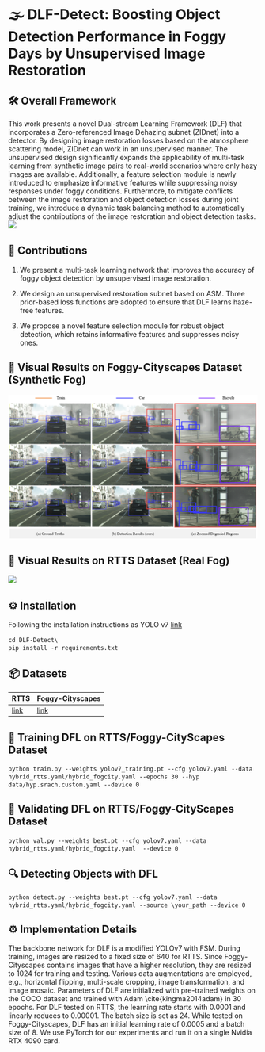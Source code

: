 # 🌫️ DLF-Detect: Boosting  Object Detection Performance in Foggy Days by Unsupervised Image Restoration
## 🛠️ Overall Framework
This work presents a novel Dual-stream Learning Framework (DLF) that incorporates a Zero-referenced Image Dehazing subnet (ZIDnet) into a detector. By designing image restoration losses based on the atmosphere scattering model, ZIDnet can work in an unsupervised manner. The unsupervised design significantly expands the applicability of multi-task learning from synthetic image pairs to real-world scenarios where only hazy images are available. Additionally, a feature selection module is newly introduced to emphasize informative features while suppressing noisy responses under foggy conditions. Furthermore, to mitigate conflicts between the image restoration and object detection losses during joint training, we introduce a dynamic task balancing method to automatically adjust the contributions of the image restoration and object detection tasks.
![](https://raw.githubusercontent.com/Newj596/DLF-Detect/main/ovf2.png)
## 🧠 Contributions
1) We present a multi-task learning network that improves the accuracy of foggy object detection by unsupervised image restoration.

2) We design an unsupervised restoration subnet based on ASM. Three prior-based loss functions are adopted to ensure that DLF learns haze-free features.

3) We propose a novel feature selection module for robust object detection, which retains informative features and suppresses noisy ones.

## 🌁 Visual Results on Foggy-Cityscapes Dataset (Synthetic Fog)
![](https://raw.githubusercontent.com/Newj596/DLF-Detect/main/fogcity.png)
## 🌙 Visual Results on RTTS Dataset (Real Fog)
![](https://raw.githubusercontent.com/Newj596/DLF-Detect/main/rtts.png)

## ⚙️ Installation
Following the installation instructions as YOLO v7 [link](https://github.com/WongKinYiu/yolov7) 
```
cd DLF-Detect\
pip install -r requirements.txt
```
## 📦 Datasets

| RTTS      | Foggy-Cityscapes      |
|------------|------------|
| [link](https://pan.baidu.com/s/1IYkX2B31rSkji55-12TZVg?pwd=yba2) | [link](https://pan.baidu.com/s/1yXBVsci0IVGf78p6mA7Rlw?pwd=a56q) |
## 🚀 Training DFL on RTTS/Foggy-CityScapes Dataset
```
python train.py --weights yolov7_training.pt --cfg yolov7.yaml --data hybrid_rtts.yaml/hybrid_fogcity.yaml --epochs 30 --hyp data/hyp.srach.custom.yaml --device 0
```

## 🎯 Validating DFL on RTTS/Foggy-CityScapes Dataset
```
python val.py --weights best.pt --cfg yolov7.yaml --data hybrid_rtts.yaml/hybrid_fogcity.yaml  --device 0
```

## 🔍 Detecting Objects with DFL
```
python detect.py --weights best.pt --cfg yolov7.yaml --data hybrid_rtts.yaml/hybrid_fogcity.yaml --source \your_path --device 0 
```

## ⚙️ Implementation Details
The backbone network for DLF is a modified YOLOv7 with FSM. During training, images are resized to a fixed size of 640 for RTTS. Since Foggy-Cityscapes contains images that have a higher resolution, they are resized to 1024 for training and testing. Various data augmentations are employed, e.g., horizontal flipping, multi-scale cropping, image transformation, and image mosaic. Parameters of DLF are initialized with pre-trained weights on the COCO dataset and trained with Adam \cite{kingma2014adam} in 30 epochs. For DLF tested on RTTS, the learning rate starts with 0.0001 and linearly reduces to 0.00001. The batch size is set as 24. While tested on Foggy-Cityscapes, DLF has an initial learning rate of 0.0005 and a batch size of 8. We use PyTorch for our experiments and run it on a single Nvidia RTX 4090 card.
